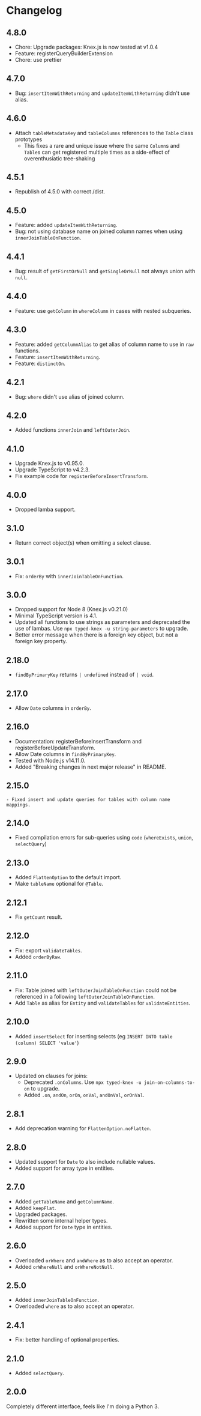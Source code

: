 # Changelog

## 4.8.0

-   Chore: Upgrade packages: Knex.js is now tested at v1.0.4
-   Feature: registerQueryBuilderExtension
-   Chore: use prettier

## 4.7.0

-   Bug: `insertItemWithReturning` and `updateItemWithReturning` didn't use alias.

## 4.6.0

-   Attach `tableMetadataKey` and `tableColumns` references to the `Table` class prototypes
    -   This fixes a rare and unique issue where the same `Column`s and `Table`s can get registered multiple times as a side-effect of overenthusiatic tree-shaking

## 4.5.1

-   Republish of 4.5.0 with correct /dist.

## 4.5.0

-   Feature: added `updateItemWithReturning`.
-   Bug: not using database name on joined column names when using `innerJoinTableOnFunction`.

## 4.4.1

-   Bug: result of `getFirstOrNull` and `getSingleOrNull` not always union with `null`.

## 4.4.0

-   Feature: use `getColumn` in `whereColumn` in cases with nested subqueries.

## 4.3.0

-   Feature: added `getColumnAlias` to get alias of column name to use in `raw` functions.
-   Feature: `insertItemWithReturning`.
-   Feature: `distinctOn`.

## 4.2.1

-   Bug: `where` didn't use alias of joined column.

## 4.2.0

-   Added functions `innerJoin` and `leftOuterJoin`.

## 4.1.0

-   Upgrade Knex.js to v0.95.0.
-   Upgrade TypeScript to v4.2.3.
-   Fix example code for `registerBeforeInsertTransform`.

## 4.0.0

-   Dropped lamba support.

## 3.1.0

-   Return correct object(s) when omitting a select clause.

## 3.0.1

-   Fix: `orderBy` with `innerJoinTableOnFunction`.

## 3.0.0

-   Dropped support for Node 8 (Knex.js v0.21.0)
-   Minimal TypeScript version is 4.1.
-   Updated all functions to use strings as parameters and deprecated the use of lambas. Use `npx typed-knex -u string-parameters` to upgrade.
-   Better error message when there is a foreign key object, but not a foreign key property.

## 2.18.0

-   `findByPrimaryKey` returns `| undefined` instead of `| void`.

## 2.17.0

-   Allow `Date` columns in `orderBy`.

## 2.16.0

-   Documentation: registerBeforeInsertTransform and registerBeforeUpdateTransform.
-   Allow Date columns in `findByPrimaryKey`.
-   Tested with Node.js v14.11.0.
-   Added "Breaking changes in next major release" in README.

## 2.15.0

    - Fixed insert and update queries for tables with column name mappings.

## 2.14.0

-   Fixed compilation errors for sub-queries using `code` (`whereExists`, `union`, `selectQuery`)

## 2.13.0

-   Added `FlattenOption` to the default import.
-   Make `tableName` optional for `@Table`.

## 2.12.1

-   Fix `getCount` result.

## 2.12.0

-   Fix: export `validateTables`.
-   Added `orderByRaw`.

## 2.11.0

-   Fix: Table joined with `leftOuterJoinTableOnFunction` could not be referenced in a following `leftOuterJoinTableOnFunction`.
-   Add `Table` as alias for `Entity` and `validateTables` for `validateEntities`.

## 2.10.0

-   Added `insertSelect` for inserting selects (eg `INSERT INTO table (column) SELECT 'value'`)

## 2.9.0

-   Updated on clauses for joins:
    -   Deprecated `.onColumns`. Use `npx typed-knex -u join-on-columns-to-on` to upgrade.
    -   Added `.on`, `andOn`, `orOn`, `onVal`, `andOnVal`, `orOnVal`.

## 2.8.1

-   Add deprecation warning for `FlattenOption.noFlatten`.

## 2.8.0

-   Updated support for `Date` to also include nullable values.
-   Added support for array type in entities.

## 2.7.0

-   Added `getTableName` and `getColumnName`.
-   Added `keepFlat`.
-   Upgraded packages.
-   Rewritten some internal helper types.
-   Added support for `Date` type in entities.

## 2.6.0

-   Overloaded `orWhere` and `andWhere` as to also accept an operator.
-   Added `orWhereNull` and `orWhereNotNull`.

## 2.5.0

-   Added `innerJoinTableOnFunction`.
-   Overloaded `where` as to also accept an operator.

## 2.4.1

-   Fix: better handling of optional properties.

## 2.1.0

-   Added `selectQuery`.

## 2.0.0

Completely different interface, feels like I'm doing a Python 3.
